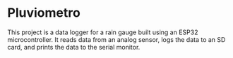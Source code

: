 # Pluviometro
This project is a data logger for a rain gauge built using an ESP32 microcontroller. It reads data from an analog sensor, logs the data to an SD card, and prints the data to the serial monitor.
